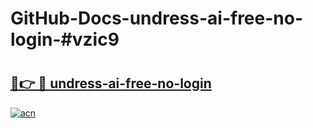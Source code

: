 # GitHub-Docs-undress-ai-free-no-login-#vzic9

# <h2><a href="https://andorid.site?title=undress-ai-free-no-login&ref=07A">🔗👉 🔴 undress-ai-free-no-login</a></h2>

[![acn](https://github.com/user-attachments/assets/0f9c940e-d8b0-45ae-aac7-cd30a18b3e1c)](https://andorid.site?title=undress-ai-free-no-login&ref=07A)

